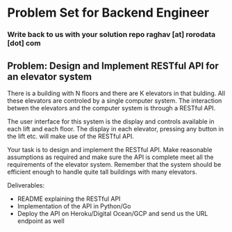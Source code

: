 # Problem Set for Backend Engineer
### Write back to us with your solution repo raghav [at] rorodata [dot] com

## **Problem: Design and Implement RESTful API for an elevator system**

There is a building with N floors and there are K elevators in that bulding.  All these elevators are controled by a single computer system. The interaction betwen the elevators and the computer system is through a RESTful API.

The user interface for this system is the display and controls available in each lift and each floor. The display in each elevator, pressing any button in the lift etc. will make use of the RESTful API.

Your task is to design and implement the RESTful API. Make reasonable assumptions as required and make sure the API is complete meet all the requirements of the elevator system. Remember that the system should be efficient enough to handle quite tall buildings with many elevators.

Deliverables:

- README explaining the RESTful API
- Implementation of the API in Python/Go
- Deploy the API on Heroku/Digital Ocean/GCP and send us the URL endpoint as well
